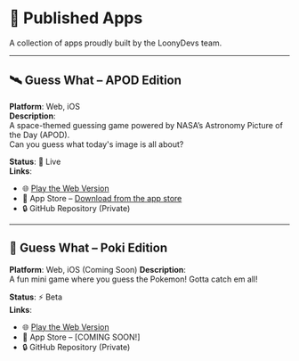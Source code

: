 # 🚀 Published Apps

A collection of apps proudly built by the LoonyDevs team.

---

## 🛰️ Guess What – APOD Edition

**Platform**: Web, iOS  
**Description**:  
A space-themed guessing game powered by NASA’s Astronomy Picture of the Day (APOD).  
Can you guess what today's image is all about?

**Status**: 🚀 Live  
**Links**:
- 🌐 [Play the Web Version](https://www.guesswhat-apod.space)
- 📱 App Store – [Download from the app store](https://apps.apple.com/us/app/guess-what-apod-edition/id6747625819)  
- 🔒 GitHub Repository (Private)

---

## 🦊 Guess What – Poki Edition

**Platform**: Web, iOS (Coming Soon)
**Description**:  
A fun mini game where you guess the Pokemon! Gotta catch em all!

**Status**: ⚡️ Beta  
**Links**:
- 🌐 [Play the Web Version](https://guesswhat-pokemon.vercel.app/)
- 📱 App Store – [COMING SOON!]  
- 🔒 GitHub Repository (Private)
